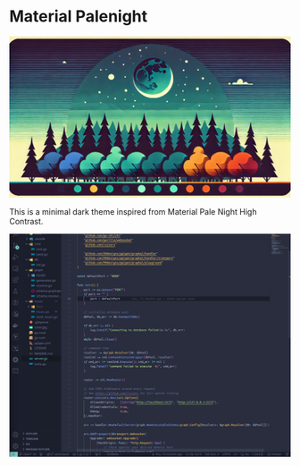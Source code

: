 # Material Palenight

![Material Palenight banner](https://github.com/sjbavier/material-palenight/blob/main/banner.webp?raw=true)

This is a minimal dark theme inspired from Material Pale Night High Contrast.

![Material Palenight screenshot](https://github.com/sjbavier/material-palenight/blob/main/material-palenight.png?raw=true)
